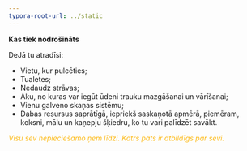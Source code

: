 ```yaml
---
typora-root-url: ../static
---
```


**Kas tiek nodrošināts**

DeJā tu atradīsi:

- Vietu, kur pulcēties;
- Tualetes;
- Nedaudz strāvas;
- Aku, no kuras var iegūt ūdeni trauku mazgāšanai un vārīšanai;
- Vienu galveno skaņas sistēmu;
- Dabas resursus saprātīgā, iepriekš saskaņotā apmērā, piemēram, koksni, mālu un kaņepju šķiedru, ko tu vari palīdzēt savākt.

<span style="color:#fdb913;">*Visu sev nepieciešamo ņem līdzi. Katrs pats ir atbildīgs par sevi.*</span>

